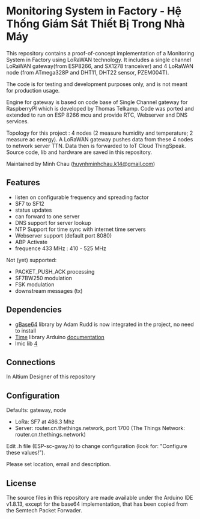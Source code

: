 Monitoring System in Factory - Hệ Thống Giám Sát Thiết Bị Trong Nhà Máy
==============================
This repository contains a proof-of-concept implementation of a Monitoring 
System in Factory using LoRaWAN technology. It includes a single channel 
LoRaWAN gateway(from ESP8266, and SX1278 tranceiver) and 4 LoRaWAN node
(from ATmega328P and DHT11, DHT22 sensor, PZEM004T).

The code is for testing and development purposes only, and is not meant 
for production usage. 

Engine for gateway is based on code base of Single Channel gateway for RaspberryPI
which is developed by Thomas Telkamp. Code was ported and extended to run
on ESP 8266 mcu and provide RTC, Webserver and DNS services.

Topology for this project : 4 nodes (2 measure humidity and temperature; 2 measure ac energy).
A LoRaWAN gateway pushes data from these 4 nodes to network server TTN. Data then is forwarded 
to IoT Cloud ThingSpeak. Source code, lib and hardware are saved in this repository.

Maintained by Minh Chau (huynhminhchau.k14@gmail.com)

Features
--------
- listen on configurable frequency and spreading factor
- SF7 to SF12
- status updates
- can forward to one server
- DNS support for server lookup
- NTP Support for time sync with internet time servers
- Webserver support (default port 8080)
- ABP Activate
- frequence 433 MHz : 410 - 525 MHz

Not (yet) supported:
- PACKET_PUSH_ACK processing
- SF7BW250 modulation
- FSK modulation
- downstream messages (tx)

Dependencies
------------

- [gBase64][1] library by Adam Rudd is now integrated in the project, no need to install
- [Time][2] library Arduino [documentation][3]
- lmic lib [4]

Connections
-----------
In Altium Designer of this repository


Configuration
-------------

Defaults: gateway, node

- LoRa:   SF7 at 486.3 Mhz
- Server: router.cn.thethings.network, port 1700  (The Things Network: router.cn.thethings.network)

Edit .h file (ESP-sc-gway.h) to change configuration (look for: "Configure these values!").

Please set location, email and description.

License
-------
The source files in this repository are made available under the Arduino IDE
v1.8.13, except for the base64 implementation, that has been
copied from the Semtech Packet Forwader.

[1]: https://github.com/adamvr/arduino-base64
[2]: https://github.com/PaulStoffregen/Time
[3]: http://playground.arduino.cc/code/time
[4]: https://github.com/HeThongGiamSatTrongNhaMay/LuanVanTotNghiep/tree/main/lib
